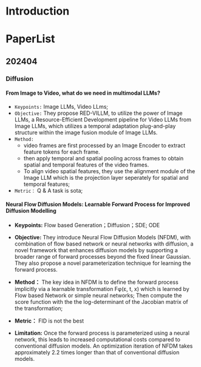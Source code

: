 # Introduction



# PaperList

## 202404

### Diffusion


#### From Image to Video, what do we need in multimodal LLMs?

- `Keypoints:` Image LLMs, Video LLms; 
- `Objective:` They propose RED-VILLM, to utilize the power of Image LLMs, a Resource-Efficient Development pipeline for Video LLMs from Image LLMs, which utilizes a temporal adaptation plug-and-play structure within the image fusion module of Image LLMs. 
- `Method:` 
    - video frames are first processed by an Image Encoder to extract feature tokens for each frame.
    - then apply temporal and spatial pooling across frames to obtain spatial and temporal features of the video frames. 
    - To align video spatial features, they use the alignment module of the Image LLM which is the projection layer seperately for spatial and temporal features;
- `Metric：` Q & A task is sota;

#### Neural Flow Diffusion Models: Learnable Forward Process for Improved Diffusion Modelling 

- **Keypoints:** Flow based Generation；Diffusion；SDE; ODE 

- **Objective:** They introduce Neural Flow Diffusion Models (NFDM), with combination of flow based network or neural networks with diffusion, a novel framework that enhances diffusion models by supporting a broader range of forward processes beyond the fixed linear Gaussian. They also propose a novel parameterization technique for learning the forward process.

- **Method：** The key idea in NFDM is to define the forward process implicitly via a learnable transformation Fφ(ε, t, x) which is learned by Flow based Network or simple neural networks; Then compute the score function with the the log-determinant of the Jacobian matrix of the transformation;

- **Metric：** FID is not the best

- **Limitation:** Once the forward process is parameterized using a neural network, this leads to increased computational costs compared to conventional diffusion models. An optimization iteration of NFDM takes approximately 2.2 times longer than that of conventional diffusion models.
